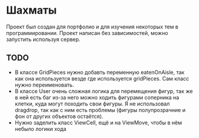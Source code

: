 # Шахматы

Проект был создан для портфолио и для изучения некоторых тем в программировании.
Проект написан без зависимостей, можно запустить используя сервер.

## TODO

- В классе GridPieces нужно добавть переменную eatenOnAisle, так как она используется везде где используется gridPieces. Сам класс нужно переименовать.
- В классе User очень сложная логика для перемещения фигур, так же в ней есть баг из-за него можно ходить фигурами соперника на клетки, куда могут походить свои фигуры. Я не использовал dragdrop, так как с ним есть проблемы (фигуры полупрозрачние и фон от других объектов остаётся).
- Нужно заделить класс ViewCell, ещё и на ViewMove, чтобы в нём небыло логики хода
